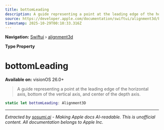 ```yaml
---
title: bottomLeading
description: A guide representing a point at the leading edge of the horizontal axis, bottom of the vertical axis, and center of the depth axis.
source: https://developer.apple.com/documentation/swiftui/alignment3d/bottomleading
timestamp: 2025-10-29T00:10:33.316Z
---
```


**Navigation:** [Swiftui](/documentation/swiftui) › [alignment3d](/documentation/swiftui/alignment3d)

**Type Property**

# bottomLeading

**Available on:** visionOS 26.0+

> A guide representing a point at the leading edge of the horizontal axis, bottom of the vertical axis, and center of the depth axis.

```swift
static let bottomLeading: Alignment3D
```

---

*Extracted by [sosumi.ai](https://sosumi.ai) - Making Apple docs AI-readable.*
*This is unofficial content. All documentation belongs to Apple Inc.*
